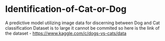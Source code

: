 # Identification-of-Cat-or-Dog
A predictive model utilizing image data for discerning between Dog and Cat classification
Dataset is to large it cannot be commited so here is the link of the dataset - https://www.kaggle.com/c/dogs-vs-cats/data
